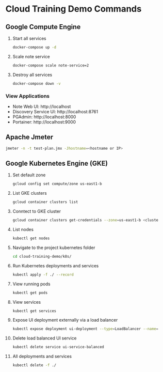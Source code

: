 # Cloud Training Demo Commands

## Google Compute Engine
1. Start all services
    ```bash
    docker-compose up -d
    ```
1. Scale note service
    ```bash
    docker-compose scale note-service=2
    ```
1. Destroy all services
    ```bash
    docker-compose down -v
    ```
    
### View Applications
- Note Web UI: http://localhost
- Discovery Service UI: http://localhost:8761
- PGAdmin: http://localhost:8000
- Portainer: http://localhost:9000

## Apache Jmeter
```bash
jmeter -n -t test-plan.jmx -Jhostname=<hostname or IP>
```

## Google Kubernetes Engine (GKE)
1. Set default zone
    ```bash
    gcloud config set compute/zone us-east1-b
    ```
1. List GKE clusters
    ```bash
    gcloud container clusters list
    ```
1. Conntect to GKE cluster
    ```bash
    gcloud container clusters get-credentials --zone=us-east1-b <cluster-name>
    ```
1. List nodes
    ```bash
    kubectl get nodes
    ```
1. Navigate to the project kubernetes folder
    ```bash
    cd cloud-training-demo/k8s/
    ```
1. Run Kubernetes deployments and services
    ```bash
    kubectl apply -f ./ --record
    ```
1. View running pods
    ```bash
    kubectl get pods
    ```
1. View services
    ```bash
    kubectl get services
    ```
1. Expose UI deployment externally via a load balancer
    ```bash
    kubectl expose deployment ui-deployment --type=LoadBalancer --name=ui-service-balanced
    ```
1. Delete load balanced UI service
    ```bash
    kubectl delete service ui-service-balanced
    ```
1. All deployments and services
    ```bash
    kubectl delete -f ./
    ```

